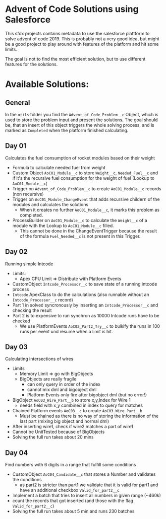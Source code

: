 # Advent of Code Solutions using Salesforce

This sfdx projects contains metadata to use the salesforce plattform to solve advent of code 2019.
This is probably not a very good idea, but might be a good project to play around with features of the platform and hit 
some limits.

The goal is not to find the most efficient solution, but to use different features for the solutions. 

# Available Solutions:
## General
In the `utils` folder you find the `Advent_of_Code_Problem__c` Object, which is used to store the problem input
and present the solutions. The goal should be, that an insert of this object triggers the whole solving process, 
and is marked as `Completed` when the platform finished calculating.

## Day 01
Calculates the fuel consumption of rocket modules based on their weight
* Formula to calculate needed fuel from weight
* Custom Object `AoC01_Module__c` to store `Weight__c`, `Needed_Fuel__c` and if it's the recursive fuel consumption for
the weight of fuel (Lookup to `AoC01_Module__c`) 
* Trigger on `Advent_of_Code_Problem__c` to create `AoC01_Module__c` records (non recursive)
* Trigger on `AoC01_Module_ChangeEvent` that adds recursive childern of the modules and calculates the solutions
    * When it creates no further `AoC01_Module__c`, it marks this problem as completed.
* ProcessBuilder on `AoC01_Module__c` to calculate the `Weight__c` of a module with the Lookup to `AoC01_Module__c` filled.
    * This cannot be done in the ChangeEventTrigger because the result of the formula `Fuel_Needed__c` is not present in this Trigger.
    
## Day 02
Running simple Intcode
* Limits: 
  * Apex CPU Limit => Distribute with Platform Events
* CustomObject `Intcode_Processor__c` to save state of a running intcode process
* `Intcode` ApexClass to do the calculations (also runnable without an `Intcode_Processor__c` record)
* Part 1 in solved syncronously by inserting an `Intcode_Processor__c` and checking the result
* Part 2 is to expensive to run synchron as 10000 Intcode runs have to be checked
  * We use PlatformEvents `AoC02_Part2_Try__c` to bulkify the runs in 100 runs per event und resume when a limit is hit.
  
## Day 03
Calculating intersections of wires 
* Limits
  * Memory Limit => go with BigObjects
  * BigObjects are really fragile
     * can only query in order of the index
     * cannot mix dml and bigobject dml
     * Platform Events only fire after bigobject dml (but no error!) 
* BigObject `AoC03_Wire_Part__b` to store x,y,Index for Wire 1
  * needs field with x_y combined in index to query for matches
* Chained Platform events `AoC03__c` to create `AoC03_Wire_Part__b`
  * Must be chained as there is no way of storing the information of the last part (mixing big object and normal dml)
* After inserting wire1, check if wire2 matches a part of wire1
* Cannot be UnitTested because of BigObjects
* Solving the full run takes about 20 mins

## Day 04
Find numbers with 6 digits in a range that fulfill some conditions
* CustomObject `AoC04_Candidate__c` that stores a Number and validates the conditions
   * as part2 is stricter than part1 we validate that it is valid for part1 and have an additional checkbox `Valid_for_part2__c`
* Implement a batch that tries to insert all numbers in given range (~460k)
* count the records that got inserted (and those with the flag `Valid_for_part2__c`)
* Solving the full run takes about 5 min and runs 230 batches  